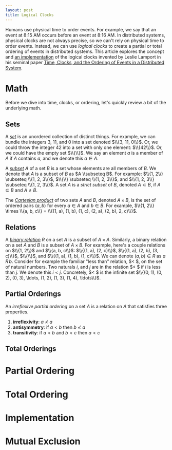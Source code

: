 ```yaml
---
layout: post
title: Logical Clocks
---
```


Humans use physical time to order events. For example, we say that an event at
8:15 AM occurs before an event at 8:16 AM. In distributed systems, physical
clocks are not always precise, so we can't rely on physical time to order
events. Instead, we can use *logical clocks* to create a partial or total
ordering of events in distributed systems. This article explores the concept
and [an implementation][mwhittaker-clocks] of the logical clocks invented by
Leslie Lamport in his seminal paper [Time, Clocks, and the Ordering of Events
in a Distributed System][lamport-paper].

# Math #
Before we dive into time, clocks, or ordering, let's quickly review a bit of
the underlying math.

## Sets ##
A [*set*][wiki-set] is an unordered collection of distinct things. For example,
we can bundle the integers 3, 11, and 0 into a set denoted $\\{3, 11, 0\\}$.
Or, we could throw the integer 42 into a set with only one element: $\\{42\\}$.
Or, we could have the empty set $\\{\\}$. We say an element $a$ is a member of
$A$ if $A$ contains $a$, and we denote this $a \in A$.

A [*subset*][wiki-subset] $A$ of a set $B$ is a set whose elements are all
members of $B$. We denote that $A$ is a subset of $B$ as $A \\subseteq B$. For
example: $\\{1, 2\\} \subseteq \\{1, 2, 3\\}$, $\\{\\} \subseteq \\{1, 2,
3\\}$, and $\\{1, 2, 3\\} \subseteq \\{1, 2, 3\\}$. A set $A$ is a *strict
subset* of $B$, denoted $A \subset B$, if $A \subseteq B$ and $A \neq B$.

The [*Cartesian product*][wiki-cartesian-product] of two sets $A$ and $B$,
denoted $A \times B$, is the set of ordered pairs $(a, b)$ for every $a \in A$
and $b \in B$. For example, $\\{1, 2\\} \times \\{a, b, c\\} = \\{(1, a), (1,
b), (1, c), (2, a), (2, b), 2, c)\\}$.

## Relations ##
A [*binary relation*][wiki-relation] $R$ on a set $A$ is a subset of $A \times
A$. Similarly, a binary relation on a set $A$ and $B$ is a subset of $A \times
B$. For example, here's a couple relations on $\\{1, 2\\}$ and $\\{a, b, c\\}$:
$\\{(1, a), (2, c)\\}$, $\\{(1, a), (2, b), (3, c)\\}$, $\\{\\}$, and $\\{(1,
a), (1, b), (1, c)\\}$. We can denote $(a, b) \in R$ as $a\,R\,b$.  Consider
for example the familiar "less than" relation, $< $, on the set of natural
numbers. Two naturals $i$, and $j$ are in the relation $< $ if $i$ is less
than $j$. We denote this $i < j$. Concretely, $< $ is the infinite set
$\\{(0, 1), (0, 2), (0, 3), \ldots, (1, 2), (1, 3), (1, 4), \ldots\\}$.

## Partial Orderings ##
An *irreflexive partial ordering* on a set $A$ is a relation on $A$ that
satisfies three properties.

1. **irreflexivity**: $a \nless a$
2. **antisymmetry**: if $a < b$ then $b \nless a$
3. **transitivity**: if $a < b$ and $b < c$ then $a < c$



## Total Orderings ##

# Partial Ordering #
# Total Ordering #
# Implementation #
# Mutual Exclusion #

[lamport-paper]:          http://web.stanford.edu/class/cs240/readings/lamport.pdf
[mwhittaker-clocks]:      https://github.com/mwhittaker/clocks
[wiki-set]:               http://en.wikipedia.org/wiki/Set_%28mathematics%29
[wiki-subset]:            http://en.wikipedia.org/wiki/Subset
[wiki-cartesian-product]: http://en.wikipedia.org/wiki/Cartesian_product
[wiki-relation]:          http://en.wikipedia.org/wiki/Binary_relation
[wiki-partial-ordering]:  http://en.wikipedia.org/wiki/Partially_ordered_set
[wiki-total-ordering]:    http://en.wikipedia.org/wiki/Total_order

